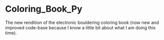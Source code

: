 # Coloring_Book_Py
The new rendition of the electronic bouldering coloring book (now new and improved code-base because I know a little bit about what I am doing this time).

